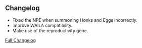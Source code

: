 ## Changelog

- Fixed the NPE when summoning Honks and Eggs incorrectly.
- Improve WAILA compatibility.
- Make use of the reproductivity gene.

[Full Changelog](https://github.com/JamCoreModding/Honk/compare/0.1.0-beta.5...0.1.0-beta.6)

